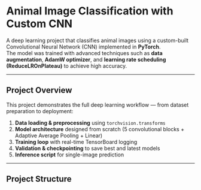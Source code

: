 # Animal Image Classification with Custom CNN

A deep learning project that classifies animal images using a custom-built Convolutional Neural Network (CNN) implemented in **PyTorch**.  
The model was trained with advanced techniques such as **data augmentation**, **AdamW optimizer**, and **learning rate scheduling (ReduceLROnPlateau)** to achieve high accuracy.

---

## Project Overview

This project demonstrates the full deep learning workflow — from dataset preparation to deployment:

1. **Data loading & preprocessing** using `torchvision.transforms`
2. **Model architecture** designed from scratch (5 convolutional blocks + Adaptive Average Pooling + Linear)
3. **Training loop** with real-time TensorBoard logging
4. **Validation & checkpointing** to save best and latest models
5. **Inference script** for single-image prediction

---

## Project Structure

